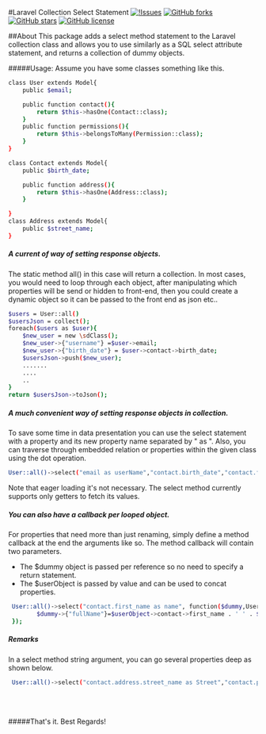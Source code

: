 #Laravel Collection Select Statement 
[![!Issues](https://img.shields.io/github/issues/ndepaz/CustomCollect.svg?style=flat-square)](https://github.com/ndepaz/CustomCollect/issues)
[![GitHub forks](https://img.shields.io/github/forks/ndepaz/CustomCollect.svg)](https://github.com/ndepaz/CustomCollect/network)
[![GitHub stars](https://img.shields.io/github/stars/ndepaz/CustomCollect.svg)](https://github.com/ndepaz/CustomCollect/stargazers)
[![GitHub license](https://img.shields.io/github/license/ndepaz/CustomCollect.svg)](https://github.com/ndepaz/CustomCollect/blob/master/LICENSE)

##About
This package adds a select method statement to the Laravel collection class and 
allows you to use similarly as a SQL select attribute statement, and returns a collection of dummy objects.
 
#####Usage: 
Assume you have some classes something like this.
```sh
class User extends Model{
    public $email;

    public function contact(){
        return $this->hasOne(Contact::class);
    }
    public function permissions(){
        return $this->belongsToMany(Permission::class);
    }
}

class Contact extends Model{
    public $birth_date;

    public function address(){
        return $this->hasOne(Address::class);
    }

}
class Address extends Model{
    public $street_name;
}
```
##### A current of way of setting response objects.
The static method all() in this case will return a collection.
In most cases, you would need to loop through each object, after manipulating which properties will be send or hidden to front-end,
then you could create a dynamic object so it can be passed to the front end as json etc..

```sh
$users = User::all()
$usersJson = collect();
foreach($users as $user){
    $new_user = new \sdClass();
    $new_user->{"username"} =$user->email;
    $new_user->{"birth_date"} = $user->contact->birth_date; 
    $usersJson->push($new_user);
    .......
    ....
    ..
}
return $usersJson->toJson();
```
##### A much convenient way of setting response objects in collection.
To save some time in data presentation you can use the select statement with a property and its new property name separated by " as ".
Also, you can traverse through embedded relation or properties within the given class using the dot operation.
```sh
User::all()->select("email as userName","contact.birth_date","contact.first_name as name")->toJson();
```
Note that eager loading it's not necessary. The select method currently supports only getters to fetch its values.


##### You can also have a callback per looped object.
For properties that need more than just renaming, simply define a method callback at the end the arguments like so. 
The method callback will contain two parameters.
 - The $dummy object is passed per reference so no need to specify a return statement.
 - The $userObject is passed by value and can be used to concat properties. 
```sh
 User::all()->select("contact.first_name as name", function($dummy,User $userObject){
        $dummy->{"fullName"}=$userObject->contact->first_name . ' ' . $userObject->contact->last_name;
 });
```
##### Remarks
In a select method string argument, you can go several properties deep as shown below.
```sh
 User::all()->select("contact.address.street_name as Street","contact.phone as CellPhone");
```
<br/>
<br/>

#####That's it. Best Regards!

